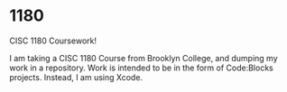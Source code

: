 # 1180
CISC 1180 Coursework!

I am taking a CISC 1180 Course from Brooklyn College, and dumping my work in a repository.
Work is intended to be in the form of Code:Blocks projects. Instead, I am using Xcode.

